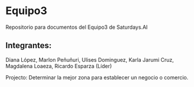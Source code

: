 # Equipo3
Repositorio para documentos del Equipo3 de Saturdays.AI

Integrantes:
-------------
Diana López, 
Marlon Peñuñuri, 
Ulises Dominguez, 
Karla Jarumi Cruz, 
Magdalena Loaeza, 
Ricardo Esparza (Líder)

Projecto: Determinar la mejor zona para establecer un negocio o comercio.

